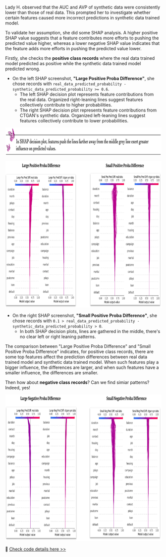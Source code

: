 Lady H. observed that the AUC and AVP of synthetic data were consistently lower than those of real data. This prompted her to investigate whether certain features caused more incorrect predictions in synthetic data trained model.

To validate her assumption, she did some SHAP analysis. A higher positive SHAP value suggests that a feature contributes more efforts to pushing the predicted value higher, whereas a lower negative SHAP value indicates that the feature adds more efforts in pushing the predicted value lower.

Firstly, she checks the <b>positive class records</b> where the real data trained model predicted as positive while the synthetic data trained model predicted wrong.
* On the left SHAP screenshot, <b>"Large Positive Proba Difference"</b>, she chose records with `real_data_predicted_probability - synthetic_data_predicted_probability >= 0.6`.
  * The left SHAP decision plot represents feature contributions from the real data. Organized right-leaning lines suggest features collectively contribute to higher probabilities.
  * The right SHAP decision plot represents feature contributions from CTGAN's synthetic data. Organized left-leaning lines suggest features collectively contribute to lower probabilities.
<p align="left">
<img src="https://github.com/lady-h-world/My_Garden/blob/main/images/notes/shap_decision_plot.png" width="880" height="90" />
</p>

<img src="https://github.com/lady-h-world/My_Garden/blob/main/images/Secret_Guest_images/pos_shaps.png" width="967" height="471" />

* On the right SHAP screenshot, <b>"Small Positive Proba Difference"</b>, she chose records with `0.1 > real_data_predicted_probability - synthetic_data_predicted_probability > 0`.
  * In both SHAP decision plots, lines are gathered in the middle, there's no clear left or right leaning patterns.

The comparison between "Large Positive Proba Difference" and "Small Positive Proba Difference" indicates, for positive class records, there are some top features affect the prediction differences between real data trained model and synthetic data trained model. When such features play a bigger influence, the differences are larger, and when such features have a smaller influence, the differences are smaller.

Then how about <b>negative class records</b>? Can we find simiar patterns? Indeed, yes!

<img src="https://github.com/lady-h-world/My_Garden/blob/main/images/Secret_Guest_images/neg_shaps.png" width="967" height="471" />

🌻 [Check code details here >>][1] 

[1]:https://github.com/lady-h-world/My_Garden/blob/main/code/secret_guest/syn_data_exps/deep_dive.ipynb
